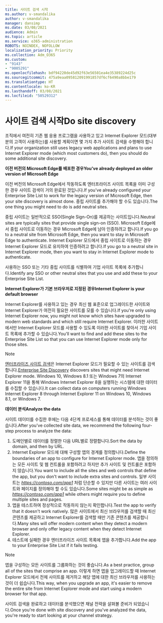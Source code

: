 ```yaml
---
title: 사이트 검색 시작
ms.author: v-smandalika
author: v-smandalika
manager: dansimp
ms.date: 03/08/2021
audience: Admin
ms.topic: article
ms.service: o365-administration
ROBOTS: NOINDEX, NOFOLLOW
localization_priority: Priority
ms.collection: Adm_O365
ms.custom:
- "9143"
- "9005291"
ms.openlocfilehash: bdf94220de45d92f63e56501ea4e35389224d25c
ms.sourcegitcommit: 475a9eaa095812091991857df6cf6490a8bbe179
ms.translationtype: HT
ms.contentlocale: ko-KR
ms.lasthandoff: 03/08/2021
ms.locfileid: "50529312"
---
```

# <a name="do-site-discovery"></a><span data-ttu-id="b3bfb-102">사이트 검색 시작</span><span class="sxs-lookup"><span data-stu-id="b3bfb-102">Do site discovery</span></span>

<span data-ttu-id="b3bfb-103">조직에서 여전히 기존 웹 응용 프로그램을 사용하고 있고 Internet Explorer 모드(대부분의 고객이 사용하는)를 사용할 계획이면 몇 가지 추가 사이트 검색을 수행해야 합니다.</span><span class="sxs-lookup"><span data-stu-id="b3bfb-103">If your organization still uses legacy web applications and plans to use Internet Explorer mode (which most customers do), then you should do some additional site discovery.</span></span>

<span data-ttu-id="b3bfb-104">**이전 버전의 Microsoft Edge를 배포한 경우**</span><span class="sxs-lookup"><span data-stu-id="b3bfb-104">**You've already deployed an older version of Microsoft Edge**</span></span>

<span data-ttu-id="b3bfb-105">이전 버전의 Microsoft Edge에서 작동하도록 엔터프라이즈 사이트 목록을 이미 구성한 경우 사이트 검색이 거의 완료된 것입니다.</span><span class="sxs-lookup"><span data-stu-id="b3bfb-105">If you've already configured your Enterprise Site List to work for the legacy version of Microsoft Edge, then your site discovery is almost done.</span></span> <span data-ttu-id="b3bfb-106">중립 사이트를 추가해야 할 수도 있습니다.</span><span class="sxs-lookup"><span data-stu-id="b3bfb-106">The one thing you might need to do is add neutral sites.</span></span>

<span data-ttu-id="b3bfb-107">중립 사이트는 일반적으로 SSO(Single Sign-On)를 제공하는 사이트입니다.</span><span class="sxs-lookup"><span data-stu-id="b3bfb-107">Neutral sites are typically sites that provide single sign-on (SSO).</span></span> <span data-ttu-id="b3bfb-108">Microsoft Edge에서 중립 사이트로 이동하는 경우 Microsoft Edge에 남아 인증하려고 합니다.</span><span class="sxs-lookup"><span data-stu-id="b3bfb-108">If you go to a neutral site from Microsoft Edge, then you want to stay in Microsoft Edge to authenticate.</span></span> <span data-ttu-id="b3bfb-109">Internet Explorer 모드에서 중립 사이트로 이동하는 경우 Internet Explorer 모드로 유지하여 인증하려고 합니다.</span><span class="sxs-lookup"><span data-stu-id="b3bfb-109">If you go to a neutral site in Internet Explorer mode, then you want to stay in Internet Explorer mode to authenticate.</span></span>

<span data-ttu-id="b3bfb-110">사용하는 SSO 또는 기타 중립 사이트를 식별하여 기업 사이트 목록에 추가합니다.</span><span class="sxs-lookup"><span data-stu-id="b3bfb-110">Identify any SSO or other neutral sites that you use and add these to your Enterprise Site List.</span></span>

<span data-ttu-id="b3bfb-111">**Internet Explorer가 기본 브라우저로 지정된 경우**</span><span class="sxs-lookup"><span data-stu-id="b3bfb-111">**Internet Explorer is your default browser**</span></span>

<span data-ttu-id="b3bfb-112">Internet Explorer를 사용하고 있는 경우 최신 웹 표준으로 업그레이드한 사이트와 Internet Explorer가 여전히 필요한 사이트를 모를 수 있습니다.</span><span class="sxs-lookup"><span data-stu-id="b3bfb-112">If you're only using Internet Explorer now, you might not know which sites have upgraded to modern web standards and which still require Internet Explorer.</span></span> <span data-ttu-id="b3bfb-113">이러한 사이트에서만 Internet Explorer 모드를 사용할 수 있도록 이러한 사이트를 찾아서 기업 사이트 목록에 추가할 수 있습니다.</span><span class="sxs-lookup"><span data-stu-id="b3bfb-113">You'll want to find and add these sites to the Enterprise Site List so that you can use Internet Explorer mode only for those sites.</span></span>

> [!NOTE]
> <span data-ttu-id="b3bfb-114">[엔터프라이즈 사이트 검색](https://docs.microsoft.com/internet-explorer/ie11-deploy-guide/collect-data-using-enterprise-site-discovery)은 Internet Explorer 모드가 필요할 수 있는 사이트를 검색합니다.</span><span class="sxs-lookup"><span data-stu-id="b3bfb-114">[Enterprise Site Discovery](https://docs.microsoft.com/internet-explorer/ie11-deploy-guide/collect-data-using-enterprise-site-discovery) discovers sites that might need Internet Explorer mode.</span></span> <span data-ttu-id="b3bfb-115">Windows 10, Windows 8.1 또는 Windows 7의 Internet Explorer 11을 통해 Windows Internet Explorer 8을 실행하는 시스템에 대한 데이터를 수집할 수 있습니다.</span><span class="sxs-lookup"><span data-stu-id="b3bfb-115">It can collect data on computers running Windows Internet Explorer 8 through Internet Explorer 11 on Windows 10, Windows 8.1, or Windows 7.</span></span>

<span data-ttu-id="b3bfb-116">**데이터 분석**</span><span class="sxs-lookup"><span data-stu-id="b3bfb-116">**Analyze the data**</span></span>

<span data-ttu-id="b3bfb-117">사이트 데이터를 수집한 후에는 다음 4단계 프로세스를 통해 데이터를 분석하는 것이 좋습니다.</span><span class="sxs-lookup"><span data-stu-id="b3bfb-117">After you've collected site data, we recommend the following four-step process to analyze the data:</span></span>
1. <span data-ttu-id="b3bfb-118">도메인별로 데이터를 정렬한 다음 URL별로 정렬합니다.</span><span class="sxs-lookup"><span data-stu-id="b3bfb-118">Sort the data by domain, and then by URL.</span></span>
2. <span data-ttu-id="b3bfb-119">Internet Explorer 모드에 대해 구성할 앱의 경계를 정의합니다.</span><span class="sxs-lookup"><span data-stu-id="b3bfb-119">Define the boundaries of an app to configure for Internet Explorer mode.</span></span> <span data-ttu-id="b3bfb-120">앱을 정의하는 모든 사이트 및 웹 컨트롤을 포함하려고 하지만 추가 사이트 및 컨트롤은 포함하지 않습니다.</span><span class="sxs-lookup"><span data-stu-id="b3bfb-120">You want to include all the sites and web controls that define the app, but you don't want to include extra sites and controls.</span></span> <span data-ttu-id="b3bfb-121">일부 사이트는 *https://contoso.com/app1* 처럼 단순할 수 있지만 다른 사이트는 여러 사이트와 페이지를 정의해야 할 수도 있습니다.</span><span class="sxs-lookup"><span data-stu-id="b3bfb-121">Some sites might be as simple as *https://contoso.com/app1* while others might require you to define multiple sites and pages.</span></span>
3. <span data-ttu-id="b3bfb-122">앱을 테스트하여 정상적으로 작동하지 않는지 확인합니다.</span><span class="sxs-lookup"><span data-stu-id="b3bfb-122">Test the app to verify that it doesn't work natively.</span></span> <span data-ttu-id="b3bfb-123">많은 사이트에서 최신 브라우저를 검색할 때 최신 콘텐츠를 제공하고 Internet Explorer를 검색할 때만 기존 콘텐츠를 제공합니다.</span><span class="sxs-lookup"><span data-stu-id="b3bfb-123">Many sites will offer modern content when they detect a modern browser and only offer legacy content when they detect Internet Explorer.</span></span>
4. <span data-ttu-id="b3bfb-124">테스트에 실패한 경우 엔터프라이즈 사이트 목록에 앱을 추가합니다.</span><span class="sxs-lookup"><span data-stu-id="b3bfb-124">Add the app to your Enterprise Site List if it fails testing.</span></span>

> [!NOTE]
> <span data-ttu-id="b3bfb-125">앱을 구성하는 모든 사이트를 그룹화하는 것이 좋습니다.</span><span class="sxs-lookup"><span data-stu-id="b3bfb-125">As a best practice, group all of the sites that comprise an app.</span></span> <span data-ttu-id="b3bfb-126">이렇게 하면 앱을 업그레이드할 때 Internet Explorer 모드에서 전체 사이트를 제거하고 해당 앱에 대한 최신 브라우저를 사용하는 것이 더 쉽습니다.</span><span class="sxs-lookup"><span data-stu-id="b3bfb-126">This way, when you upgrade an app, it's easier to remove the entire site from Internet Explorer mode and start using a modern browser for that app.</span></span>

<span data-ttu-id="b3bfb-127">사이트 검색을 완료하고 데이터를 분석했으면 채널 전략을 살펴볼 준비가 되었습니다.</span><span class="sxs-lookup"><span data-stu-id="b3bfb-127">Once you're done with site discovery and you've analyzed the data, you're ready to start looking at your channel strategy.</span></span>

